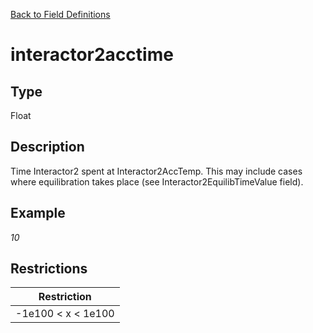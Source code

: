 [Back to Field Definitions](../../field_definition_overview)
# interactor2acctime

## Type
Float

## Description


Time Interactor2 spent at Interactor2AccTemp. This may include cases where equilibration takes place (see Interactor2EquilibTimeValue field).
## Example
*10*

## Restrictions
| Restriction |
| :---------: |
| -1e100 < x < 1e100 |

